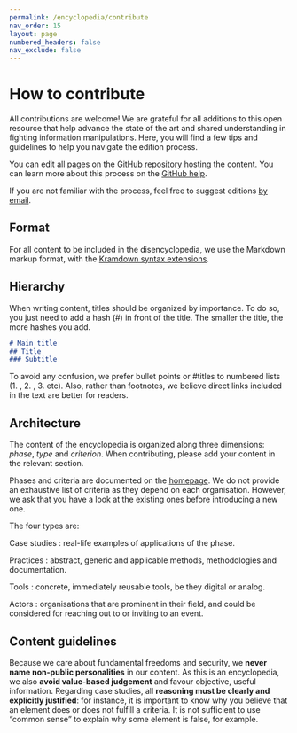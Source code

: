 ```yaml
---
permalink: /encyclopedia/contribute
nav_order: 15
layout: page
numbered_headers: false
nav_exclude: false
---
```


# How to contribute

All contributions are welcome! We are grateful for all additions to this open resource that help advance the state of the art and shared understanding in fighting information manipulations. Here, you will find a few tips and guidelines to help you navigate the edition process.

You can edit all pages on the [GitHub repository](https://github.com/ambanum/disinformation-encyclopedia) hosting the content. You can learn more about this process on the [GitHub help](https://help.github.com/en/articles/editing-files-in-your-repository).

If you are not familiar with the process, feel free to suggest editions [by email](mailto:beryl.bogui@diplomatie.gouv.fr?subject=Contribution).

## Format

For all content to be included in the disencyclopedia, we use the Markdown markup format, with the [Kramdown syntax extensions](https://kramdown.gettalong.org/quickref.html).

## Hierarchy

When writing content, titles should be organized by importance. To do so, you just need to add a hash (#) in front of the title. The smaller the title, the more hashes you add.

```markdown
# Main title
## Title
### Subtitle
```

To avoid any confusion, we prefer bullet points or #titles to numbered lists (1. ,  2. , 3. etc).
Also, rather than footnotes, we believe direct links included in the text are better for readers.

## Architecture

The content of the encyclopedia is organized along three dimensions: _phase_, _type_ and _criterion_. When contributing, please add your content in the relevant section.

Phases and criteria are documented on the [homepage](https://disinfo.quaidorsay.fr/encyclopedia/). We do not provide an exhaustive list of criteria as they depend on each organisation. However, we ask that you have a look at the existing ones before introducing a new one.

The four types are:

Case studies
: real-life examples of applications of the phase.

Practices
: abstract, generic and applicable methods, methodologies and documentation.

Tools
: concrete, immediately reusable tools, be they digital or analog.

Actors
: organisations that are prominent in their field, and could be considered for reaching out to or inviting to an event.


## Content guidelines

Because we care about fundamental freedoms and security, we **never name non-public personalities** in our content. As this is an encyclopedia, we also **avoid value-based judgement** and favour objective, useful information. Regarding case studies, all **reasoning must be clearly and explicitly justified**: for instance, it is important to know why you believe that an element does or does not fulfill a criteria. It is not sufficient to use “common sense” to explain why some element is false, for example.
